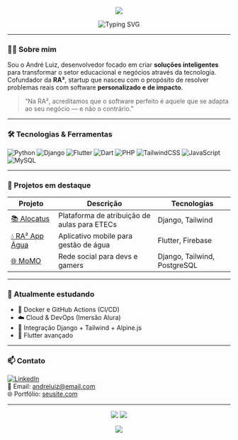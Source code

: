 <!-- Banner animado opcional -->
<p align="center">
  <img src="https://capsule-render.vercel.app/api?type=waving&color=2E8BC0&height=200&section=header&text=André%20Luiz%20🚀&fontSize=40&fontColor=FFFFFF" />
</p>

<p align="center">
  <img src="https://readme-typing-svg.demolab.com?font=Fira+Code&duration=2000&pause=1000&center=true&vCenter=true&width=435&lines=Desenvolvedor+Full+Stack;Criador+do+Alocatus;Co-fundador+da+RA%C2%B2;Apaixonado+por+Tecnologia" alt="Typing SVG" />
</p>

---

### 👨‍💻 Sobre mim

Sou o André Luiz, desenvolvedor focado em criar **soluções inteligentes** para transformar o setor educacional e negócios através da tecnologia. Cofundador da **RA²**, startup que nasceu com o propósito de resolver problemas reais com software **personalizado e de impacto**.

> “Na RA², acreditamos que o software perfeito é aquele que se adapta ao seu negócio — e não o contrário.”

---

### 🛠️ Tecnologias & Ferramentas

![Python](https://img.shields.io/badge/-Python-3776AB?style=for-the-badge&logo=python&logoColor=white)
![Django](https://img.shields.io/badge/-Django-092E20?style=for-the-badge&logo=django)
![Flutter](https://img.shields.io/badge/-Flutter-02569B?style=for-the-badge&logo=flutter)
![Dart](https://img.shields.io/badge/-Dart-0175C2?style=for-the-badge&logo=dart)
![PHP](https://img.shields.io/badge/-PHP-777BB4?style=for-the-badge&logo=php)
![TailwindCSS](https://img.shields.io/badge/-Tailwind-38B2AC?style=for-the-badge&logo=tailwind-css)
![JavaScript](https://img.shields.io/badge/-JavaScript-F7DF1E?style=for-the-badge&logo=javascript&logoColor=black)
![MySQL](https://img.shields.io/badge/-MySQL-4479A1?style=for-the-badge&logo=mysql)

---

### 🚀 Projetos em destaque

| Projeto | Descrição | Tecnologias |
|--------|-----------|-------------|
| [📚 Alocatus](https://github.com/seuusuario/alocatus) | Plataforma de atribuição de aulas para ETECs | Django, Tailwind |
| [💧 RA² App Água](https://github.com/seuusuario/ra2-agua) | Aplicativo mobile para gestão de água | Flutter, Firebase |
| [🌐 MoMO](https://github.com/seuusuario/momo) | Rede social para devs e gamers | Django, Tailwind, PostgreSQL |

---

### 🌱 Atualmente estudando
- 🐳 Docker e GitHub Actions (CI/CD)
- ☁️ Cloud & DevOps (Imersão Alura)
- 🔧 Integração Django + Tailwind + Alpine.js
- 📱 Flutter avançado

---

### 📫 Contato

[![LinkedIn](https://img.shields.io/badge/-LinkedIn-0A66C2?style=for-the-badge&logo=linkedin&logoColor=white)](https://linkedin.com/in/seuusuario)  
📧 Email: andreluiz@email.com  
🌐 Portfólio: [seusite.com](https://seusite.com)

---

<p align="center">
  <img src="https://github-readme-stats.vercel.app/api?username=seuusuario&show_icons=true&theme=tokyonight" />
  <img src="https://github-readme-streak-stats.herokuapp.com/?user=seuusuario&theme=tokyonight" />
</p>

<p align="center">
  <img src="https://github-profile-summary-cards.vercel.app/api/cards/profile-details?username=seuusuario&theme=github_dark" />
</p>
